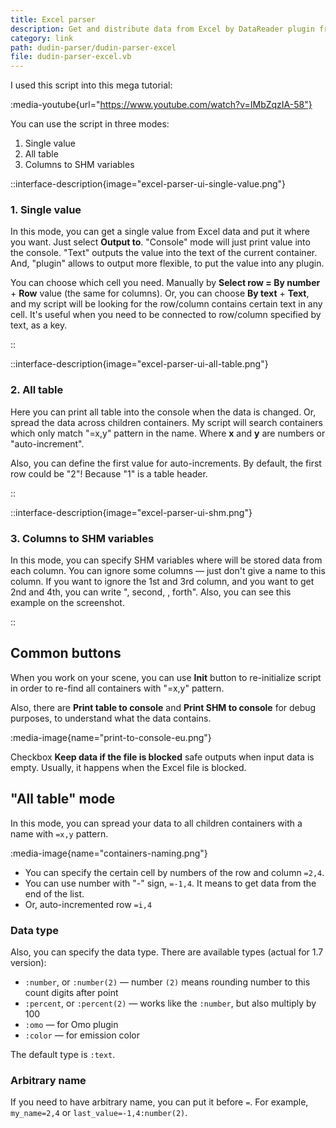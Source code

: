 ```yaml
---
title: Excel parser
description: Get and distribute data from Excel by DataReader plugin from DataPool.
category: link
path: dudin-parser/dudin-parser-excel
file: dudin-parser-excel.vb
---
```


I used this script into this mega tutorial:

:media-youtube{url="https://www.youtube.com/watch?v=IMbZqzIA-58"}

You can use the script in three modes:

1. Single value
2. All table
3. Columns to SHM variables

::interface-description{image="excel-parser-ui-single-value.png"}

### 1. Single value

In this mode, you can get a single value from Excel data and put it where you want. Just select **Output to**. "Console" mode will just print value into the console. "Text" outputs the value into the text of the current container. And, "plugin" allows to output more flexible, to put the value into any plugin.

You can choose which cell you need. Manually by **Select row = By number** + **Row** value (the same for columns). Or, you can choose **By text** + **Text**, and my script will be looking for the row/column contains certain text in any cell. It's useful when you need to be connected to row/column specified by text, as a key.

::

::interface-description{image="excel-parser-ui-all-table.png"}

### 2. All table

Here you can print all table into the console when the data is changed. Or, spread the data across children containers. My script will search containers which only match "=x,y" pattern in the name. Where **x** and **y** are numbers or "auto-increment".

Also, you can define the first value for auto-increments. By default, the first row could be "2"! Because "1" is a table header.

::

::interface-description{image="excel-parser-ui-shm.png"}

### 3. Columns to SHM variables

In this mode, you can specify SHM variables where will be stored data from each column. You can ignore some columns — just don't give a name to this column. If you want to ignore the 1st and 3rd column, and you want to get 2nd and 4th, you can write ", second, , forth". Also, you can see this example on the screenshot.

::

## Common buttons

When you work on your scene, you can use **Init** button to re-initialize script in order to re-find all containers with "=x,y" pattern.

Also, there are **Print table to console** and **Print SHM to console** for debug purposes, to understand what the data contains.

:media-image{name="print-to-console-eu.png"}

Checkbox **Keep data if the file is blocked** safe outputs when input data is empty. Usually, it happens when the Excel file is blocked.

## "All table" mode

In this mode, you can spread your data to all children containers with a name with `=x,y` pattern.

:media-image{name="containers-naming.png"}

- You can specify the certain cell by numbers of the row and column `=2,4`.
- You can use number with "-" sign, `=-1,4`. It means to get data from the end of the list.
- Or, auto-incremented row `=i,4`

### Data type

Also, you can specify the data type. There are available types (actual for 1.7 version):

- `:number`, or `:number(2)` — number `(2)` means rounding number to this count digits after point
- `:percent`, or `:percent(2)` — works like the `:number`, but also multiply by 100
- `:omo` — for Omo plugin
- `:color` — for emission color

The default type is `:text`.

### Arbitrary name

If you need to have arbitrary name, you can put it before `=`. For example, `my_name=2,4` or `last_value=-1,4:number(2)`.
